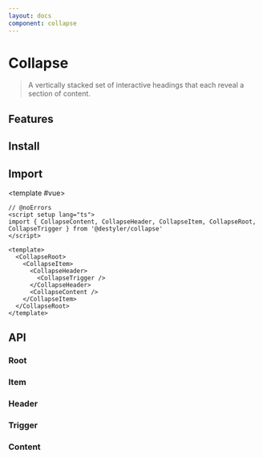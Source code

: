 ```yaml
---
layout: docs
component: collapse
---
```


# Collapse

> A vertically stacked set of interactive headings that each reveal a section of content.

<Preview name="collapse" />

## Features

<Features :lists="[
'Full keyboard navigation.',
'Supports horizontal/vertical orientation.',
'Supports Right to Left direction.',
'Can expand one or multiple items.',
'Can be controlled or uncontrolled.'
]" />

## Install

<CodeGroupPackage name="@destyler/collapse" />

## Import

<CodePreview :tabs="[
  {value: 'vue', label: 'index.vue', icon: 'vscode-icons:file-type-vue'}
]">

<template #vue>

```vue twoslash
// @noErrors
<script setup lang="ts">
import { CollapseContent, CollapseHeader, CollapseItem, CollapseRoot, CollapseTrigger } from '@destyler/collapse'
</script>

<template>
  <CollapseRoot>
    <CollapseItem>
      <CollapseHeader>
        <CollapseTrigger />
      </CollapseHeader>
      <CollapseContent />
    </CollapseItem>
  </CollapseRoot>
</template>
```

</template>

</CodePreview>

## API

### Root

<!--@include: ../../packages/components/collapse/.docs/root.md-->

<Attribute
  :value="[
    {
      name: '[data-orientation]',
      value:`\'vertical\' \| \'horizontal\'`
    }
  ]"
/>

### Item

<!--@include: ../../packages/components/collapse/.docs/item.md-->

<Attribute
  :value="[
    {
      name: '[data-orientation]',
      value:`\'vertical\' \| \'horizontal\'`
    },
    {
      name: '[data-disabled]',
      value:`Present when disabled`
    },
    {
      name: '[data-state]',
      value:`\'open\' \| \'closed\'`
    }
  ]"
/>

### Header

<!--@include: ../../packages/components/collapse/.docs/header.md-->

<Attribute
  :value="[
    {
      name: '[data-orientation]',
      value:`\'vertical\' \| \'horizontal\'`
    },
    {
      name: '[data-disabled]',
      value:`Present when disabled`
    },
    {
      name: '[data-state]',
      value:`\'open\' \| \'closed\'`
    }
  ]"
/>

### Trigger

<!--@include: ../../packages/components/collapse/.docs/trigger.md-->

<Attribute
  :value="[
    {
      name: '[data-orientation]',
      value:`\'vertical\' \| \'horizontal\'`
    },
    {
      name: '[data-disabled]',
      value:`Present when disabled`
    },
    {
      name: '[data-state]',
      value:`\'open\' \| \'closed\'`
    }
  ]"
/>

### Content

<!--@include: ../../packages/components/collapse/.docs/content.md-->

<Attribute
  :value="[
    {
      name: '[data-orientation]',
      value:`\'vertical\' \| \'horizontal\'`
    },
    {
      name: '[data-disabled]',
      value:`Present when disabled`
    },
    {
      name: '[data-state]',
      value:`\'open\' \| \'closed\'`
    }
  ]"
/>

<Variable
  :value="[
    {
      name: '--destyler-collapse-content-width',
      description:`The width of the content when it opens/closes`
    },
    {
      name: '--destyler-collapsible-content-width',
      description:`The height of the content when it opens/closes`
    }
  ]"
/>
